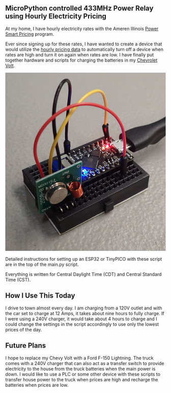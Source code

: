 ## MicroPython controlled 433MHz Power Relay using Hourly Electricity Pricing
At my home, I have hourly electricity rates with the Ameren Illinois [Power Smart Pricing](https://www.ameren.com/illinois/account/customer-service/bill/power-smart-pricing) program. 

Ever since signing up for these rates, I have wanted to create a device that would utilize the [hourly pricing data](https://www.ameren.com/illinois/account/customer-service/bill/power-smart-pricing/prices) to automatically turn off a device when rates are high and turn it on again when rates are low. I have finally put together hardware and scripts for charging the batteries in my [Chevrolet Volt](https://en.wikipedia.org/wiki/Chevrolet_Volt).

![Image](images/power.png)

Detailed instructions for setting up an ESP32 or TinyPICO with these script are in the top of the main.py script. 

Everything is written for Central Daylight Time (CDT) and Central Standard Time (CST).

## How I Use This Today

I drive to town almost every day. I am charging from a 120V outlet and with the car set to charge at 12 Amps, it takes about nine hours to fully charge. If I were using a 240V charger, it would take about 4 hours to charge and I could change the settings in the script accordingly to use only the lowest prices of the day.

## Future Plans

I hope to replace my Chevy Volt with a Ford F-150 Lightning. The truck comes with a 240V charger that can also act as a transfer switch to provide electricity to the house from the truck batteries when the main power is down. I would like to use a PLC or some other device with these scripts to transfer house power to the truck when prices are high and recharge the batteries when prices are low.

